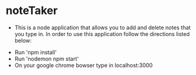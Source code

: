 # noteTaker
* This is a node application that allows you to add and delete 
notes that you type in. In order to use this application follow the directions
listed below:

- Run 'npm install' 
- Run 'nodemon npm start'
- On your google chrome bowser type in localhost:3000


